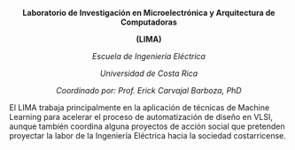<p align="center">
<b> Laboratorio de Investigación en Microelectrónica y Arquitectura de Computadoras </b> 
</p>
<p align="center">
<b> (LIMA) </b>
</p>
<p align="center">
<em> Escuela de Ingeniería Eléctrica </em>
</p>
<p align="center">
<em> Universidad de Costa Rica </em>
</p>


<p align="center">
<em> Coordinado por: Prof. Erick Carvajal Barboza, PhD  </em>
</p>

El LIMA trabaja principalmente en la aplicación de técnicas de Machine Learning para acelerar el proceso de automatización de diseño en VLSI, aunque también coordina alguna proyectos de acción social que pretenden proyectar la labor de la Ingeniería Eléctrica hacia la sociedad costarricense. 
